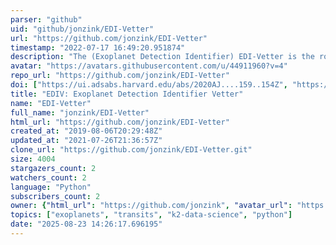 ```yaml
---
parser: "github"
uid: "github/jonzink/EDI-Vetter"
url: "https://github.com/jonzink/EDI-Vetter"
timestamp: "2022-07-17 16:49:20.951874"
description: "The (Exoplanet Detection Identifier) EDI-Vetter is the rock'n roll love child of Terra and RoboVetter, optimized to vet K2 transit signals."
avatar: "https://avatars.githubusercontent.com/u/44911960?v=4"
repo_url: "https://github.com/jonzink/EDI-Vetter"
doi: ["https://ui.adsabs.harvard.edu/abs/2020AJ....159..154Z", "https://ui.adsabs.harvard.edu/abs/2022ascl.soft02009Z/abstract"]
title: "EDIV: Exoplanet Detection Identifier Vetter"
name: "EDI-Vetter"
full_name: "jonzink/EDI-Vetter"
html_url: "https://github.com/jonzink/EDI-Vetter"
created_at: "2019-08-06T20:29:48Z"
updated_at: "2021-07-26T21:36:57Z"
clone_url: "https://github.com/jonzink/EDI-Vetter.git"
size: 4004
stargazers_count: 2
watchers_count: 2
language: "Python"
subscribers_count: 2
owner: {"html_url": "https://github.com/jonzink", "avatar_url": "https://avatars.githubusercontent.com/u/44911960?v=4", "login": "jonzink", "type": "User"}
topics: ["exoplanets", "transits", "k2-data-science", "python"]
date: "2025-08-23 14:26:17.696195"
---
```

